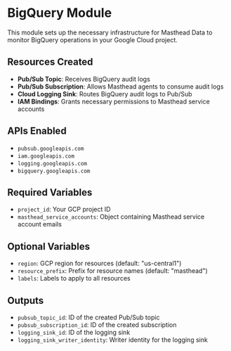 # BigQuery Module

This module sets up the necessary infrastructure for Masthead Data to monitor BigQuery operations in your Google Cloud project.

## Resources Created

- **Pub/Sub Topic**: Receives BigQuery audit logs
- **Pub/Sub Subscription**: Allows Masthead agents to consume audit logs
- **Cloud Logging Sink**: Routes BigQuery audit logs to Pub/Sub
- **IAM Bindings**: Grants necessary permissions to Masthead service accounts

## APIs Enabled

- `pubsub.googleapis.com`
- `iam.googleapis.com`
- `logging.googleapis.com`
- `bigquery.googleapis.com`

## Required Variables

- `project_id`: Your GCP project ID
- `masthead_service_accounts`: Object containing Masthead service account emails

## Optional Variables

- `region`: GCP region for resources (default: "us-central1")
- `resource_prefix`: Prefix for resource names (default: "masthead")
- `labels`: Labels to apply to all resources

## Outputs

- `pubsub_topic_id`: ID of the created Pub/Sub topic
- `pubsub_subscription_id`: ID of the created subscription
- `logging_sink_id`: ID of the logging sink
- `logging_sink_writer_identity`: Writer identity for the logging sink
